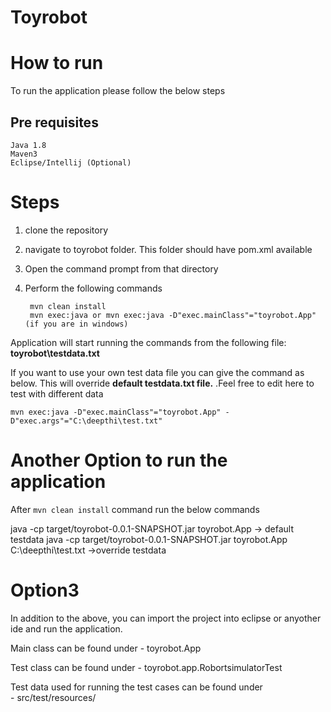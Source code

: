 # Toyrobot


# How to run
   To run the application please follow the below steps

## Pre requisites
    Java 1.8
    Maven3
    Eclipse/Intellij (Optional)

# Steps

1. clone the repository
2. navigate to toyrobot folder. This folder should have pom.xml available
3. Open the command prompt from that directory
4. Perform the following commands

 

        mvn clean install
        mvn exec:java or mvn exec:java -D"exec.mainClass"="toyrobot.App"  (if you are in windows)

Application will start running the commands from the following file: **toyrobot\testdata.txt**

If you want to use your own test data file you can give the command as below. This will override **default testdata.txt file.** .Feel free to edit here to test with different data

    mvn exec:java -D"exec.mainClass"="toyrobot.App" -D"exec.args"="C:\deepthi\test.txt"

# Another Option to run the application

After  `mvn clean install`  command run the below commands

java -cp target/toyrobot-0.0.1-SNAPSHOT.jar toyrobot.App   -> default testdata
java -cp target/toyrobot-0.0.1-SNAPSHOT.jar toyrobot.App C:\deepthi\test.txt   ->override testdata

 # Option3

In addition to the above, you can import the project into eclipse or anyother ide and run the application.

Main class can be found under
	- toyrobot.App

Test class can be found under
	- toyrobot.app.RobortsimulatorTest
	
Test data used for running the test cases can be found under	
	- src/test/resources/